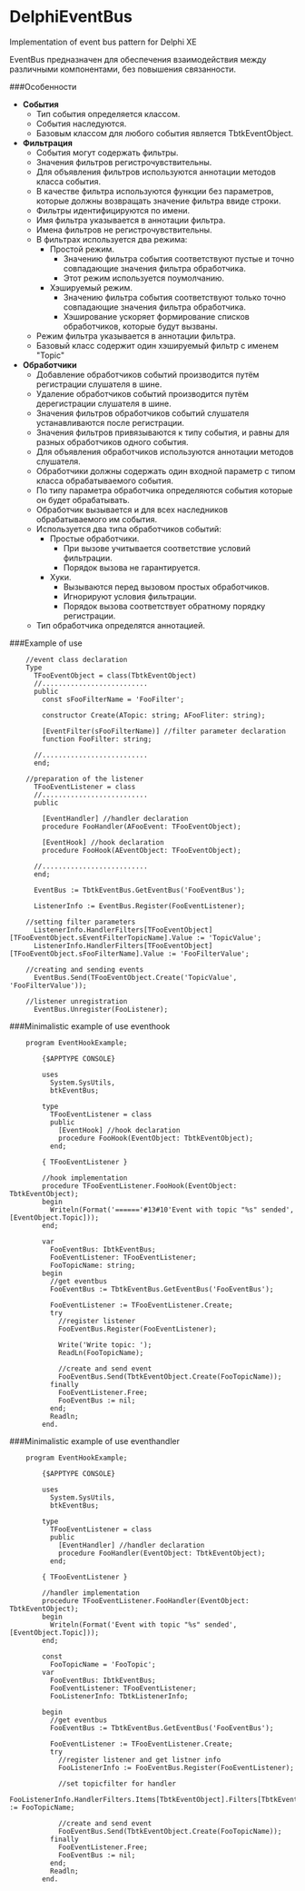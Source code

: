 ﻿DelphiEventBus
==============

Implementation of event bus pattern for Delphi XE

EventBus предназначен для обеспечения взаимодействия между различными компонентами, без повышения связанности.

###Особенности

 - **События**
   - Тип события определяется классом.
   - События наследуются.
   - Базовым классом для любого события является TbtkEventObject.
 - **Фильтрация**
   - События могут содержать фильтры.
   - Значения фильтров регистрочувствительны.
   - Для объявления фильтров используются аннотации методов класса события.
   - В качестве фильтра используются функции без параметров, которые должны возвращать значение фильтра ввиде строки.
   - Фильтры идентифицируются по имени.
   - Имя фильтра указывается в аннотации фильтра.
   - Имена фильтров не регистрочувствительны.
   - В фильтрах используется два режима:
     - Простой режим.
       - Значению фильтра события соответствуют пустые и точно совпадающие значения фильтра обработчика.
       - Этот режим используется поумолчанию.
     - Хэшируемый режим.
       - Значению фильтра события соответствуют только точно совпадающие значения фильтра обработчика.
       - Хэширование ускоряет формирование списков обработчиков, которые будут вызваны.
   - Режим фильтра указывается в аннотации фильтра.
   - Базовый класс содержит один хэшируемый фильтр с именем "Topic"
 - **Обработчики**
   - Добавление обработчиков событий производится путём регистрации слушателя в шине.
   - Удаление обработчиков событий производится путём дерегистрации слушателя в шине.
   - Значения фильтров обработчиков событий слушателя устанавливаются после регистрации.
   - Значения фильтров привязываются к типу события, и равны для разных обработчиков одного события.
   - Для объявления обработчиков используются аннотации методов слушателя.
   - Обработчики должны содержать один входной параметр с типом класса обрабатываемого события.
   - По типу параметра обработчика определяются события которые он будет обрабатывать.
   - Обработчик вызывается и для всех наследников обрабатываемого им события.
   - Используется два типа обработчиков событий:
     - Простые обработчики.
       - При вызове учитывается соответствие условий фильтрации. 
       - Порядок вызова не гарантируется.
     - Хуки.
       - Вызываются перед вызовом простых обработчиков.
       - Игнорируют условия фильтрации.
       - Порядок вызова соответствует обратному порядку регистрации.
   - Тип обработчика определятся аннотацией.

###Example of use
```delphi
	//event class declaration
	Type
	  TFooEventObject = class(TbtkEventObject)
	  //..........................
	  public
	    const sFooFilterName = 'FooFilter';

	    constructor Create(ATopic: string; AFooFliter: string);

	    [EventFilter(sFooFilterName)] //filter parameter declaration
	    function FooFilter: string;

	  //..........................
	  end;

	//preparation of the listener
	  TFooEventListener = class
	  //..........................
	  public

	    [EventHandler] //handler declaration
	    procedure FooHandler(AFooEvent: TFooEventObject);

	    [EventHook] //hook declaration
	    procedure FooHook(AEventObject: TFooEventObject);

	  //..........................
	  end;

	  EventBus := TbtkEventBus.GetEventBus('FooEventBus');
	  
	  ListenerInfo := EventBus.Register(FooEventListener);

	//setting filter parameters
	  ListenerInfo.HandlerFilters[TFooEventObject][TFooEventObject.sEventFilterTopicName].Value := 'TopicValue';
	  ListenerInfo.HandlerFilters[TFooEventObject][TFooEventObject.sFooFilterName].Value := 'FooFilterValue';

	//creating and sending events
	  EventBus.Send(TFooEventObject.Create('TopicValue', 'FooFilterValue'));

	//listener unregistration
	  EventBus.Unregister(FooListener);
```
###Minimalistic example of use eventhook
```delphi
	program EventHookExample;

        {$APPTYPE CONSOLE}

        uses
          System.SysUtils,
          btkEventBus;

        type
          TFooEventListener = class
          public
            [EventHook] //hook declaration
            procedure FooHook(EventObject: TbtkEventObject);
          end;

        { TFooEventListener }

        //hook implementation
        procedure TFooEventListener.FooHook(EventObject: TbtkEventObject);
        begin
          Writeln(Format('======'#13#10'Event with topic "%s" sended', [EventObject.Topic]));
        end;

        var
          FooEventBus: IbtkEventBus;
          FooEventListener: TFooEventListener;
          FooTopicName: string;
        begin
          //get eventbus
          FooEventBus := TbtkEventBus.GetEventBus('FooEventBus');

          FooEventListener := TFooEventListener.Create;
          try
            //register listener
            FooEventBus.Register(FooEventListener);

            Write('Write topic: ');
            ReadLn(FooTopicName);

            //create and send event
            FooEventBus.Send(TbtkEventObject.Create(FooTopicName));
          finally
            FooEventListener.Free;
            FooEventBus := nil;
          end;
          Readln;
        end.
```
###Minimalistic example of use eventhandler
```delphi
	program EventHookExample;

        {$APPTYPE CONSOLE}

        uses
          System.SysUtils,
          btkEventBus;

        type
          TFooEventListener = class
          public
            [EventHandler] //handler declaration
            procedure FooHandler(EventObject: TbtkEventObject);
          end;

        { TFooEventListener }

        //handler implementation
        procedure TFooEventListener.FooHandler(EventObject: TbtkEventObject);
        begin
          Writeln(Format('Event with topic "%s" sended', [EventObject.Topic]));
        end;

        const
          FooTopicName = 'FooTopic';
        var
          FooEventBus: IbtkEventBus;
          FooEventListener: TFooEventListener;
          FooListenerInfo: TbtkListenerInfo;

        begin
          //get eventbus
          FooEventBus := TbtkEventBus.GetEventBus('FooEventBus');

          FooEventListener := TFooEventListener.Create;
          try
            //register listener and get listner info
            FooListenerInfo := FooEventBus.Register(FooEventListener);

            //set topicfilter for handler
            FooListenerInfo.HandlerFilters.Items[TbtkEventObject].Filters[TbtkEventObject.sEventFilterTopicName].Value := FooTopicName;

            //create and send event
            FooEventBus.Send(TbtkEventObject.Create(FooTopicName));
          finally
            FooEventListener.Free;
            FooEventBus := nil;
          end;
          Readln;
        end.
```
